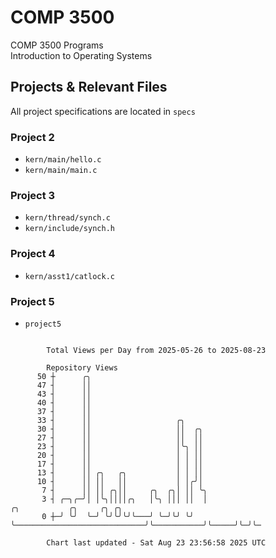 # COMP 3500
COMP 3500 Programs  
Introduction to Operating Systems  
## Projects & Relevant Files
All project specifications are located in `specs`
### Project 2
- `kern/main/hello.c`
- `kern/main/main.c`
### Project 3
- `kern/thread/synch.c`
- `kern/include/synch.h`
### Project 4
- `kern/asst1/catlock.c`
### Project 5
- `project5`

```

        Total Views per Day from 2025-05-26 to 2025-08-23

        Repository Views
      50 ┼      ╭╮
      47 ┤      ││
      43 ┤      ││
      40 ┤      ││
      37 ┤      ││
      33 ┤      ││                   ╭╮
      30 ┤      ││                   ││  ╭╮
      27 ┤      ││                   ││  ││
      23 ┤      ││                   │╰╮ ││
      20 ┤      ││                   │ │ ││
      17 ┤      ││                   │ │ ││
      13 ┤      ││ ╭╮   ╭╮           │ │ ││
      10 ┤      ││ ││   ││           │ │╭╯│
       7 ┤      ││ ││ ╭╮││     ╭╮  ╭╮│ ││ ╰╮
       3 ┤ ╭─╮╭─╯│ │╰╮││││╭╮   │╰╮ │││ ││  │                             ╭╮           ╭╮     ╭╮ ╭╮
       0 ┼─╯ ╰╯  ╰─╯ ╰╯╰╯╰╯╰───╯ ╰─╯╰╯ ╰╯  ╰─────────────────────────────╯╰───────────╯╰─────╯╰─╯╰─

        Chart last updated - Sat Aug 23 23:56:58 2025 UTC
        
```
